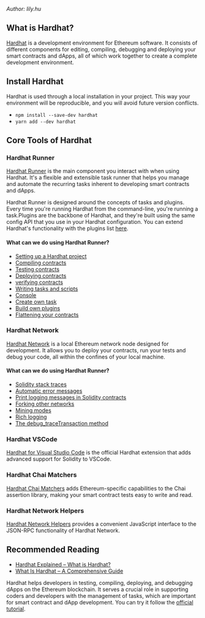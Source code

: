 *Author: lily.hu*

## What is Hardhat?

[Hardhat](https://hardhat.org/) is a development environment for Ethereum software. It consists of different components for editing, compiling, debugging and deploying your smart contracts and dApps, all of which work together to create a complete development environment.

## Install Hardhat

Hardhat is used through a local installation in your project. This way your environment will be reproducible, and you will avoid future version conflicts.

- `npm install --save-dev hardhat`
- `yarn add --dev hardhat`

## Core Tools of Hardhat

### Hardhat Runner

[Hardhat Runner](https://hardhat.org/hardhat-runner/docs/getting-started#overview) is the main component you interact with when using Hardhat. It's a flexible and extensible task runner that helps you manage and automate the recurring tasks inherent to developing smart contracts and dApps.

Hardhat Runner is designed around the concepts of tasks and plugins. Every time you're running Hardhat from the command-line, you're running a task.Plugins are the backbone of Hardhat, and they're built using the same config API that you use in your Hardhat configuration. You can extend Hardhat's functionality with the plugins list [here](https://hardhat.org/hardhat-runner/plugins).

#### What can we do using Hardhat Runner?

- [Setting up a Hardhat project](https://hardhat.org/hardhat-runner/docs/guides/project-setup)
- [Compiling contracts](https://hardhat.org/hardhat-runner/docs/guides/compile-contracts)
- [Testing contracts](https://hardhat.org/hardhat-runner/docs/guides/test-contracts)
- [Deploying contracts](https://hardhat.org/hardhat-runner/docs/guides/deploying)
- [verifying contracts](https://hardhat.org/hardhat-runner/docs/guides/verifying)
- [Writing tasks and scripts](https://hardhat.org/hardhat-runner/docs/guides/tasks-and-scripts)
- [Console](https://hardhat.org/hardhat-runner/docs/guides/hardhat-console)
- [Create own task](https://hardhat.org/hardhat-runner/docs/advanced/create-task)
- [Build own plugins](https://hardhat.org/hardhat-runner/docs/advanced/building-plugins)
- [Flattening your contracts](https://hardhat.org/hardhat-runner/docs/advanced/flattening)

### Hardhat Network

[Hardhat Network](https://hardhat.org/hardhat-network/docs/overview) is a local Ethereum network node designed for development. It allows you to deploy your contracts, run your tests and debug your code, all within the confines of your local machine.

#### What can we do using Hardhat Runner?

- [Solidity stack traces](https://hardhat.org/hardhat-network/docs/overview#solidity-stack-traces)
- [Automatic error messages](https://hardhat.org/hardhat-network/docs/overview#automatic-error-messages)
- [Print logging messages in Solidity contracts](https://hardhat.org/hardhat-network/docs/overview#console.log)
- [Forking other networks](https://hardhat.org/hardhat-network/docs/guides/forking-other-networks)
- [Mining modes](https://hardhat.org/hardhat-network/docs/explanation/mining-modes)
- [Rich logging](https://hardhat.org/hardhat-network/docs/overview#logging)
- [The debug_traceTransaction method](https://hardhat.org/hardhat-network/docs/overview#the--debug_tracetransaction--method)

### Hardhat VSCode

[Hardhat for Visual Studio Code](https://hardhat.org/hardhat-vscode/docs/overview) is the official Hardhat extension that adds advanced support for Solidity to VSCode.

### Hardhat Chai Matchers

 [Hardhat Chai Matchers](https://hardhat.org/hardhat-chai-matchers/docs/overview) adds Ethereum-specific capabilities to the Chai assertion library, making your smart contract tests easy to write and read.

### Hardhat Network Helpers

 [Hardhat Network Helpers](https://hardhat.org/hardhat-network-helpers/docs/overview) provides a convenient JavaScript interface to the JSON-RPC functionality of Hardhat Network.

## Recommended Reading

- [Hardhat Explained – What is Hardhat?](https://moralis.io/hardhat-explained-what-is-hardhat/)
- [What Is Hardhat – A Comprehensive Guide](https://101blockchains.com/hardhat-tutorial/)


Hardhat helps developers in testing, compiling, deploying, and debugging dApps on the Ethereum blockchain. It serves a crucial role in supporting coders and developers with the management of tasks, which are important for smart contract and dApp development. You can try it follow the [official tutorial](https://hardhat.org/tutorial).

